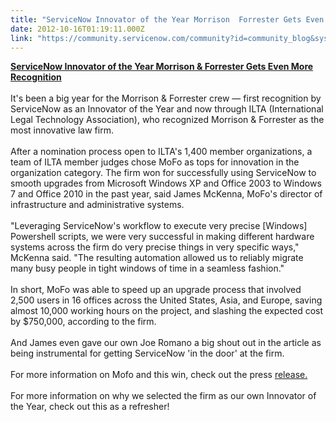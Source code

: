 ```yaml
---
title: "ServiceNow Innovator of the Year Morrison  Forrester Gets Even More Recognition"
date: 2012-10-16T01:19:11.000Z
link: "https://community.servicenow.com/community?id=community_blog&sys_id=337ce2e1dbd0dbc01dcaf3231f9619d3"
---
```

<p><b><a title="w.law.com/jsp/lawtechnologynews/PubArticleLTN.jsp?id=1202572115996&slreturn=20120910165436" href="http://www.law.com/jsp/lawtechnologynews/PubArticleLTN.jsp?id=1202572115996&amp;slreturn=20120910165436">ServiceNow Innovator of the Year Morrison &amp; Forrester Gets Even More Recognition</a></b><br /><br />It's been a big year for the Morrison &amp; Forrester crew — first recognition by ServiceNow as an Innovator of the Year and now through ILTA (International Legal Technology Association), who recognized Morrison &amp; Forrester as the most innovative law firm.<br /><br />After a nomination process open to ILTA's 1,400 member organizations, a team of ILTA member judges chose MoFo as tops for innovation in the organization category. The firm won for successfully using ServiceNow to smooth upgrades from Microsoft Windows XP and Office 2003 to Windows 7 and Office 2010 in the past year, said James McKenna, MoFo's director of infrastructure and administrative systems. <br /><br />"Leveraging ServiceNow's workflow to execute very precise [Windows] Powershell scripts, we were very successful in making different hardware systems across the firm do very precise things in very specific ways," McKenna said. "The resulting automation allowed us to reliably migrate many busy people in tight windows of time in a seamless fashion."<br /><br />In short, MoFo was able to speed up an upgrade process that involved 2,500 users in 16 offices across the United States, Asia, and Europe, saving almost 10,000 working hours on the project, and slashing the expected cost by $750,000, according to the firm.<br /><br />And James even gave our own Joe Romano a big shout out in the article as being instrumental for getting ServiceNow 'in the door' at the firm.<br /><br />For more information on Mofo and this win, check out the press <a title="w.mofo.com/resources/press-releases/" href="http://www.mofo.com/resources/press-releases/">release.</a> <br /><br />For more information on why we selected the firm as our own Innovator of the Year, check out this as a refresher!</p>